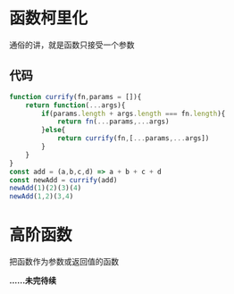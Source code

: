 # 函数柯里化

通俗的讲，就是函数只接受一个参数

## 代码


```js
function currify(fn,params = []){
    return function(...args){
        if(params.length + args.length === fn.length){
            return fn(...params,...args)
        }else{
            return currify(fn,[...params,...args])
        }
    }
}
const add = (a,b,c,d) => a + b + c + d
const newAdd = currify(add)
newAdd(1)(2)(3)(4)
newAdd(1,2)(3,4)
```


# 高阶函数

把函数作为参数或返回值的函数


**......未完待续**